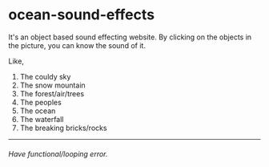 # ocean-sound-effects
It's an object based sound effecting website. By clicking on the objects in the picture, you can know the sound of it.

Like,
1. The couldy sky
2. The snow mountain
3.  The forest/air/trees
4. The peoples
5. The ocean
6. The waterfall
7.  The breaking bricks/rocks

---
###### Have functional/looping error. 
